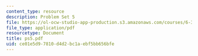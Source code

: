 ```yaml
---
content_type: resource
description: Problem Set 5
file: https://ol-ocw-studio-app-production.s3.amazonaws.com/courses/6-331-advanced-circuit-techniques-spring-2002/ce01e5d97810d4d2bc1aebf5bb656bfe_ps5.pdf
file_type: application/pdf
resourcetype: Document
title: ps5.pdf
uid: ce01e5d9-7810-d4d2-bc1a-ebf5bb656bfe
---
```

